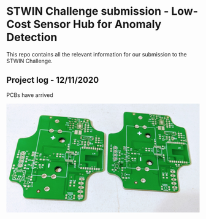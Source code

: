 # STWIN Challenge submission - Low-Cost Sensor Hub for Anomaly Detection

This repo contains all the relevant information for our submission to the STWIN Challenge.


## Project log - 12/11/2020

PCBs have arrived

![PCB](/images/PXL_20201211_210333508.jpg)


